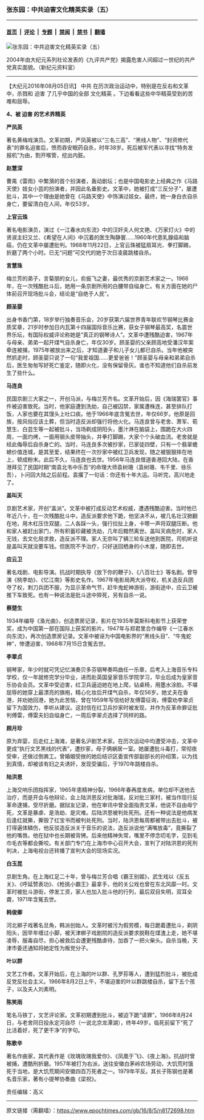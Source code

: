 ### 张东园：中共迫害文化精英实录（五）

---

#### [首页](../../../..?n8172698) &nbsp;|&nbsp; [评论](../../../../../epoch-comment?n8172698) &nbsp;|&nbsp; [专题](../../../../../epoch-special?n8172698) &nbsp;|&nbsp; [禁闻](../../../../../epoch-news?n8172698) &nbsp;|&nbsp; [禁书](../../../../../books?n8172698) &nbsp;|&nbsp; [翻墙](https://github.com/gfw-breaker/nogfw/blob/master/README.md?n8172698)


<div><img alt="张东园：中共迫害文化精英实录（五）" class="attachment-djy_600_400 size-djy_600_400 wp-post-image" src="https://i.epochtimes.com/assets/uploads/2011/04/1104051236531944.jpg"/>
<div class="caption">
 <p>
  2004年由大纪元系列社论发表的《九评共产党》揭露危害人间超过一世纪的共产党真实面貌。（新纪元资料室）
 </p>
</div></div><hr/><div class="post_content" id="artbody" itemprop="articleBody">
 <!-- article content begin -->
 <p>
  【大纪元2016年08月05日讯】
  <ok href="https://www.epochtimes.com/gb/tag/%E4%B8%AD%E5%85%B1.html">
   中共
  </ok>
  在历次政治运动中，特别是在反右和文革中，杀戮和
  <ok href="https://www.epochtimes.com/gb/tag/%E8%BF%AB%E5%AE%B3.html">
   迫害
  </ok>
  了几乎中国的全部
  <ok href="https://www.epochtimes.com/gb/tag/%E6%96%87%E5%8C%96%E7%B2%BE%E8%8B%B1.html">
   文化精英
  </ok>
  。下边看看这些中华精英受到的苦难和屈辱。
 </p>
 <p>
  <strong>
   4、被
   <ok href="https://www.epochtimes.com/gb/tag/%E8%BF%AB%E5%AE%B3.html">
    迫害
   </ok>
   的艺术界精英
  </strong>
 </p>
 <p>
  <strong>
   严凤英
  </strong>
 </p>
 <p>
  著名黄梅戏演员。文革初期，严凤英被以“三名三高”、“黑线人物”、“封资修代表”的罪名迫害后，愤而吞安眠药自杀，时年38岁。死后被军代表以寻找“特务发报机”为由，割开喉管，挖出内脏。
 </p>
 <p>
  <strong>
   赵慧深
  </strong>
 </p>
 <p>
  曹禺《雷雨》中繁漪的首个扮演者，轰动剧坛；也是中国电影史上经典之作《马路天使》妓女小芸的扮演者，并因此名垂影史。文革中，她被打成“三反分子”，屡遭批斗，其中一个理由是她曾在《马路天使》中饰演过妓女。最终，她一身白衣自杀身亡，要留清白在人间，年仅53岁。
 </p>
 <p>
  <strong>
   上官云珠
  </strong>
 </p>
 <p>
  著名电影演员，演过《一江春水向东流》中的汉奸夫人何文艳、《万家灯火》中的贤淑主妇又兰、《希望在人间》中沉着的医生陶静寰……1960年代患乳腺癌和脑癌，仍在文革中屡遭批判。1968年11月22日，上官云珠被猛扇耳光、拳打脚踢，折磨了两个小时。已无“问题”可交代的她于次日凌晨跳楼自杀。
 </p>
 <p>
  <strong>
   言慧珠
  </strong>
 </p>
 <p>
  梅兰芳的弟子，言菊朋的女儿，俞振飞之妻，最优秀的京剧艺术家之一。1966年，在一次残酷批斗后，她用一条京剧所用的白腰带自缢身亡。有关方面在她的尸体前召开现场批斗会，结论是“自绝于人民”。
 </p>
 <p>
  <strong>
   顾圣婴
  </strong>
 </p>
 <p>
  出身书香门第，18岁举行独奏音乐会，20岁获第六届世界青年联欢节钢琴比赛金质奖章，21岁时参加日内瓦第十四届国际音乐比赛，获女子钢琴最高奖，名震世界乐坛，有国际权威评论称她是“真正的钢琴诗人”。文革中遭残酷迫害，1967年与母亲、弟弟一起开煤气自杀身亡，年仅30岁。顾圣婴的父亲顾高地受潘汉年案牵连被捕，1975年被放出来之后，才知道妻子和儿子女儿都已自杀。当年他被突然抓走时，顾圣婴只说了一句“我爱祖国……更爱爸爸！”顾圣婴与母亲和弟弟自杀后，医生匆匆写好死亡鉴定，随即火化，没有保留骨灰。谁也不知道他们自杀前发生了些什么。
 </p>
 <p>
  <strong>
   马连良
  </strong>
 </p>
 <p>
  民国京剧三大家之一，开创马派，与梅兰芳齐名。文革开始后，因《海瑞罢官》事件被迫害致死。当时，他家庭遭到洗劫，自己被囚禁，家属遭株连，甚至排队打饭，人家也要在其馒头上吐口痰。他于1966年底含冤去世，年仅66岁。他原是回族，按风俗应该土葬，但当时造反派却强行将他火化。马连良曾与老舍、萧军、荀慧生、白芸生等一起被批斗，当场剃成阴阳头，墨汁淋在脑袋上，围跪在大火四周，一面灼烤，一面用钢头皮带抽头，并拳打脚踢，大家个个头破血流。老舍就是经此侮辱后自杀身亡的。当时，马连良多次被抄家，已家徒四壁，只有一个翡翠蟾蜍价值连城，是其至爱，结果终在一次抄家中被红卫兵发现，随之被狠狠摔在地上，顿成粉末。此后不久，马连良也去世。1956年马连良借道香港回大陆，在香港拜见了民国时期“南袁北韦中乐吾”的命理大师袁树珊（袁树珊、韦千里、徐乐吾），卜问回大陆之后前程。袁撂了一句话：你还有十年大运。马听完，高兴地走了。
 </p>
 <p>
  <strong>
   盖叫天
  </strong>
 </p>
 <p>
  京剧艺术家，开创“盖派”。文革中被打成反动艺术权威，遭遇残酷迫害。当时他已年近八十，在一次残酷批斗中，造反派要求他下跪，他坚决不从，被几名壮汉掀翻在地，用木杠压住双腿，二人各踩一头，强行拉扯上身，卡嚓一声将双腿压断。他和家人被赶出家门，所有积蓄珍藏被洗劫，几年后黯然离世。盖叫天病危时，家人无钱，去文化局求救，造反派不理。家人无奈叫了辆三轮车送他到医院，司机听说是盖叫天就没要车钱。但医院不予治疗，只好送回栖身的小木屋，随即去世。
 </p>
 <p>
  <strong>
   应云卫
  </strong>
 </p>
 <p>
  著名戏剧、电影导演。抗战时期执导《放下你的鞭子》、《八百壮士》等名剧。曾导演《桃李劫》、《忆江南》等影史名作。1967年电影局两大派夺权，机关造反兵团夺了权，刺刀兵团不服，为显示革命气节，赶牛鬼蛇神游街，游街途中，应云卫被推下车致死。也有一种说法是批斗途中猝死，另有自杀一说。
 </p>
 <p>
  <strong>
   蔡楚生
  </strong>
 </p>
 <p>
  1934年编导《渔光曲》，创造票房记录，影片在1935年莫斯科电影节上获荣誉奖，成为中国第一部在国际上获奖的影片。1947年与郑君里合作编导《一江春水向东流》，再次创造票房记录。文革中被诬为中国电影界的“黑线头目”、“牛鬼蛇神”，惨遭迫害，1968年7月15日含冤去世。
 </p>
 <p>
  <strong>
   李翠贞
  </strong>
 </p>
 <p>
  钢琴家，年少时就可凭记忆演奏贝多芬钢琴奏鸣曲任一乐章，后考入上海音乐专科学校，仅一年就修完学分毕业，进而赴英国皇家音乐学院学习，毕业后成为皇家音乐协会会员。文革中受迫害，红卫兵逼迫她在地上爬，钻桌椅，用墨水涂脸。不堪屈辱的她穿上最漂亮的旗袍，精心化妆后开煤气自杀，年仅56岁。她丈夫在香港，并劝她回港，她为此苦恼，曾在1959年写信给好友傅雷征询，傅雷劝李翠贞留下为国效力，李听从建议。这封信在红卫兵抄家时被发现，并作为反革命罪证批判傅雷，傅雷夫妇自缢身亡，一周后李翠贞选择了同样的路。
 </p>
 <p>
  <strong>
   顾月珍
  </strong>
 </p>
 <p>
  原为弃婴，后走红上海滩，是著名沪剧艺术家。在历次运动中均遭受冲击，文革中更成“执行文艺黑线的代表”，遭抄家，母子俩蜗居一室。她屡遭批斗毒打，常彻夜受审，还做过倒粪工。曾婚姻受挫的她后结识区委宣传部副部长的孙绍策，以为找到真情，却被该有妇之夫诱奸，发现受骗后，于1970年跳楼自杀。
 </p>
 <p>
  <strong>
   陆洪恩
  </strong>
 </p>
 <p>
  上海交响乐团指挥家，1965年患精神分裂，1966年春再度发病，单位却不送他去治疗，而是开会与他辩论，会上陆洪恩反对批海瑞，反对批三家村，被当作现行反革命逮捕，受尽折磨。据狱友记录，他在审讯中曾全面指责文革，他说不自由毋宁死，文革是暴虐、是浩劫、是灾难。后陆洪恩被判处死刑。还有一种说法是他病发后逢红就撕，撕毁了红宝书而被判处死刑。当时，陆洪恩每周都被带出去批斗，被打得遍体鳞伤，他反驳造反派关于音乐的说法，造反派说他“满嘴放毒”，竟撕裂了他的嘴唇。他在狱中也长期被背铐。后来他精神失常，嘴里不停念叨毛字，见到毛巾毛衣等都会撕咬。有关部门专门在上海市中心召开大会，宣判了对陆洪恩的死刑判决，上海电视台还转播了宣判大会的现场实况。
 </p>
 <p>
  <strong>
   白玉昆
  </strong>
 </p>
 <p>
  京剧生角。在上海红足二十年，曾与梅兰芳合唱《霸王别姬》，武生戏以《反五关》、《呼延赞表功》、《枪挑小霸王》最拿手，他的关公戏也曾在东北风靡一时。文革时被批斗游街，停发工资，家人也加入批斗他的行列，最后双目失明，双耳全聋，1971年含冤去世。
 </p>
 <p>
  <strong>
   韩俊卿
  </strong>
 </p>
 <p>
  河北梆子戏著名旦角，韩派创始人。文革时被污为假劳模，每日跪着遭批斗，剃阴阳头，因早年缠过小脚，被天津梆子戏剧院的造反派要求脱鞋在煤渣上走，她不堪凌辱，服毒自尽，担心被救后会遭更残酷虐待，加吞了一把火柴头。自杀当晚，天津市委还通知将她定性为叛党分子。
 </p>
 <p>
  <strong>
   叶以群
  </strong>
 </p>
 <p>
  文艺工作者。文革开始后，在上海的叶以群、孔罗荪等人，遭到猛烈批斗，被批成反党反社会主义。1966年8月2日上午，不堪迫害的叶以群跳楼自杀，留下五个孩子，以及夫人刘素明。
 </p>
 <p>
  <strong>
   陈笑雨
  </strong>
 </p>
 <p>
  笔名马铁丁，文艺评论家。文革初期遭到批斗，被迫下跪“请罪”，1966年8月24日，与老舍同日投永定河自尽（一说北京龙潭湖），终年49岁。临死前留下“死了比活着好，死了更干净”的字句。
 </p>
 <p>
  <strong>
   陈歌辛
  </strong>
 </p>
 <p>
  著名作曲家，其代表作是《玫瑰玫瑰我爱你》、《凤凰于飞》、《夜上海》。抗战时曾被捕，遭酷刑折磨。1957年被打为右派，送往安徽白茅岭农场劳动，大饥荒时饿死于当地，是大饥荒期间安徽四百万死者之一。1979年平反。其长子陈钢也是著名音乐家，著有小提琴协奏曲《梁祝》。
 </p>
 <p>
  责任编辑：高义
 </p>
 <!-- article content end -->
 <div id="below_article_ad">
 </div>
</div>


---

原文链接（需翻墙）：https://www.epochtimes.com/gb/16/8/5/n8172698.htm
